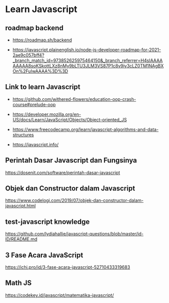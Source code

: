 # Learn Javascript

roadmap backend 
--
- https://roadmap.sh/backend

- https://javascript.plainenglish.io/node-js-developer-roadmap-for-2021-2ae9c057bff4?_branch_match_id=973852625975464150&_branch_referrer=H4sIAAAAAAAAA8soKSkottLXz8nMy9bLTU3JLM3VS87P1c8v9iy3cLZ0TM1NAgBXOn%2FuIwAAAA%3D%3D


Link to learn Javascript
--

- https://github.com/withered-flowers/education-oop-crash-course#prelude-oop

- https://developer.mozilla.org/en-US/docs/Learn/JavaScript/Objects/Object-oriented_JS

- https://www.freecodecamp.org/learn/javascript-algorithms-and-data-structures

- https://javascript.info/



Perintah Dasar Javascript dan Fungsinya
--
https://dosenit.com/software/perintah-dasar-javascript

Objek dan Constructor dalam Javascript
--
https://www.codelogi.com/2019/07/objek-dan-constructor-dalam-javascript.html



test-javascript knowledge
--
https://github.com/lydiahallie/javascript-questions/blob/master/id-ID/README.md


3 Fase Acara JavaScript
--
https://ichi.pro/id/3-fase-acara-javascript-52710433319683

Math JS 
--
https://codekey.id/javascript/matematika-javascript/
